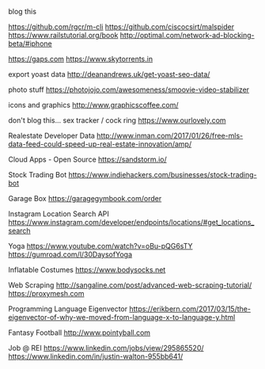 blog this

https://github.com/rgcr/m-cli
https://github.com/ciscocsirt/malspider
https://www.railstutorial.org/book
http://optimal.com/network-ad-blocking-beta/#iphone

https://gaps.com
https://www.skytorrents.in

export yoast data
http://deanandrews.uk/get-yoast-seo-data/

photo stuff
https://photojojo.com/awesomeness/smoovie-video-stabilizer

icons and graphics
http://www.graphicscoffee.com/

don't blog this...
sex tracker / cock ring
https://www.ourlovely.com

Realestate Developer Data
http://www.inman.com/2017/01/26/free-mls-data-feed-could-speed-up-real-estate-innovation/amp/

Cloud Apps - Open Source
https://sandstorm.io/

Stock Trading Bot
https://www.indiehackers.com/businesses/stock-trading-bot

Garage Box
https://garagegymbook.com/order

Instagram Location Search API
https://www.instagram.com/developer/endpoints/locations/#get_locations_search

Yoga
https://www.youtube.com/watch?v=oBu-pQG6sTY
https://gumroad.com/l/30DaysofYoga

Inflatable Costumes
https://www.bodysocks.net

Web Scraping
http://sangaline.com/post/advanced-web-scraping-tutorial/
https://proxymesh.com

Programming Language Eigenvector
https://erikbern.com/2017/03/15/the-eigenvector-of-why-we-moved-from-language-x-to-language-y.html

Fantasy Football
http://www.pointyball.com

Job @ REI
https://www.linkedin.com/jobs/view/295865520/
https://www.linkedin.com/in/justin-walton-955bb641/


